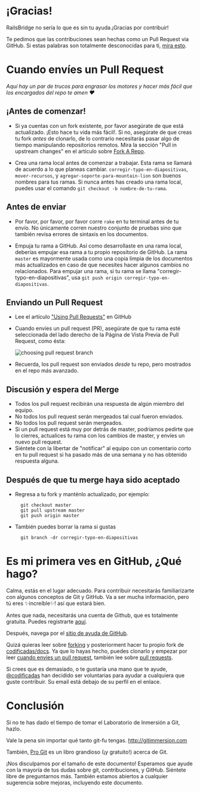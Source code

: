 # ¡Gracias!

RailsBridge no sería lo que es sin tu ayuda.¡Gracias por contribuir!

Te pedimos que las contribuciones sean hechas como un Pull Request via
GitHub. Si estas palabras son totalmente desconocidas para ti,
[mira esto](#its-my-first-time-on-github-ever-what-do-i-do).

# Cuando envíes un Pull Request

*Aquí hay un par de trucos para engrasar los motores y hacer más fácil que los encargados del repo te
amen :heart:*

## ¡Antes de comenzar!

- Si ya cuentas con un fork existente, por favor asegúrate de que está actualizado.
  ¡Esto hace tu vida más fácil!. Si no, asegúrate de que creas tu fork *antes* de clonarlo,
  de lo contrario necesitarás pasar algo de tiempo manipulando repositorios remotos.
  Mira la sección "Pull in upstream changes" en el artículo sobre
  [Fork A Repo](https://help.github.com/articles/fork-a-repo).


- Crea una rama local antes de comenzar a trabajar. Esta rama se llamará de acuerdo
  a lo que planeas cambiar. `corregir-typo-en-diapositivas`, `mover-recursos`,
  y `agregar-soporte-para-mountain-lion` son buenos nombres para tus ramas. Si nunca antes
  has creado una rama local, puedes usar el comando `git checkout -b nombre-de-tu-rama`.


## Antes de enviar

- Por favor, por favor, por favor corre `rake` en tu terminal antes de tu envío. No únicamente
  corren nuestro conjunto de pruebas sino que también revisa errores de sintaxis en los documentos.

- Empuja tu rama a GitHub. Así como desarrollaste en una rama local, deberías empujar esa rama a
  tu propio repositorio de GitHub. La rama `master` es mayormente usada como una copia limpia de los
  documentos más actualizados en caso de que necesites hacer algunos cambios no relacionados. Para
  empujar una rama, si tu rama se llama "corregir-typo-en-diapositivas", usa
  `git push origin corregir-typo-en-diapositivas`.


## Enviando un Pull Request

- Lee el artículo ["Using Pull Requests"](https://help.github.com/articles/using-pull-requests)
  en GitHub

- Cuando envíes un pull request (PR), asegúrate de que tu rama esté seleccionada del lado derecho de la
  Página de Vista Previa de Pull Request, como ésta:

  ![choosing pull request branch](https://github-images.s3.amazonaws.com/help/change-branches.png)

- Recuerda, los pull request son enviados *desde* tu repo, pero mostrados en el repo más avanzado.

## Discusión y espera del Merge

- Todos los pull request recibirán una respuesta de algún miembro del equipo.
- No todos los pull request serán mergeados tal cual fueron enviados.
- No todos los pull request serán mergeados.
- Si un pull request está muy por detrás de master, podríamos pedirte que lo cierres, actualices tu rama con
  los cambios de master, y envíes un nuevo pull request.
- Siéntete con la libertar de "notificar" al equipo con un comentario corto en tu pull request si ha pasado
  más de una semana y no has obtenido respuesta alguna.


## Después de que tu merge haya sido aceptado

- Regresa a tu fork y manténlo actualizado, por ejemplo:

        git checkout master
        git pull upstream master
        git push origin master


- También puedes borrar la rama si gustas

        git branch -dr corregir-typo-en-diapositivas

# Es mi primera ves en GitHub, ¿Qué hago?

Calma, estás en el lugar adecuado. Para contribuir necesitarás familiarizarte con
algunos conceptos de Git y GitHub. Va a ser mucha información, pero tú eres
:sparkles:increíble:sparkles:! así que estará bien.

Antes que nada, necesitarás una cuenta de Github, que es totalmente gratuita. Puedes
registrarte [aquí](https://github.com/signup/free).

Después, navega por el [sitio de ayuda de GitHub](https://help.github.com).

Quizá quieras leer sobre [forking](https://help.github.com/articles/fork-a-repo) y
posteriorment hacer tu propio fork de [codificadas/docs](https://github.com/codificadas/docs).
Ya que lo hayas hecho, puedes clonarlo y empezar por leer [cuando envíes un pull request](#when-submitting-a-pull-request), también lee sobre [pull requests](https://help.github.com/articles/using-pull-requests).

Si crees que es demasiado, o te gustaría una mano que te ayude,
[@codificadas](https://github.com/codificadas) han decidido ser voluntarias para ayudar a cualquiera que
guste contribuir. Su email está debajo de su perfil en el enlace.

# Conclusión

Si no te has dado el tiempo de tomar el Laboratorio de Inmersión a Git, hazlo.

Vale la pena sin importar qué tanto git-fu tengas.
http://gitimmersion.com

También, [Pro Git](http://git-scm.com/book) es un libro grandioso (¡y gratuito!) acerca de Git.

¡Nos disculpamos por el tamaño de este documento! Esperamos que ayude con la mayoría de tus
dudas sobre git, contribuciones, y GitHub. Siéntete libre de preguntarnos más. También estamos abiertos a cualquier sugerencia sobre mejoras, incluyendo este documento.
